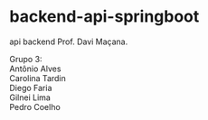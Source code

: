 # backend-api-springboot
api backend
Prof. Davi Maçana.

Grupo 3:<br/>
  Antônio Alves<br/>
  Carolina Tardin<br/>
  Diego Faria<br/>
  Gilnei Lima<br/>
  Pedro Coelho<br/>
 
